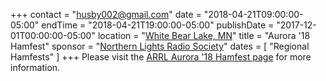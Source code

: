 +++
contact = "husby002@gmail.com"
date = "2018-04-21T09:00:00-05:00"
endTime = "2018-04-21T19:00:00-05:00"
publishDate = "2017-12-01T00:00:00-05:00"
location = "[White Bear Lake, MN](https://www.google.com/maps/place/Community+of+Grace+Lutheran+Church/@45.0629004,-93.0265101,17z/)"
title = "Aurora '18 Hamfest"
sponsor = "[Northern Lights Radio Society](http://www.nlrs.org/)"
dates = [ "Regional Hamfests" ]
+++
Please visit the 
[ARRL Aurora '18 Hamfest page](http://www.arrl.org/hamfests/aurora-18)
for more information.
